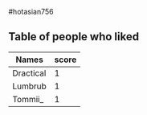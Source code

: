 #hotasian756
## Table of people who liked
Names | score
--- | ---
Dractical | 1
Lumbrub | 1
Tommii_ | 1
